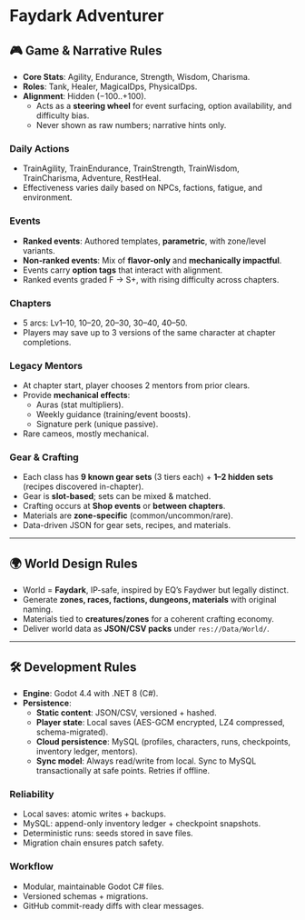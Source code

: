 # Faydark Adventurer


## 🎮 Game & Narrative Rules
- **Core Stats**: Agility, Endurance, Strength, Wisdom, Charisma.  
- **Roles**: Tank, Healer, MagicalDps, PhysicalDps.  
- **Alignment**: Hidden (−100..+100).  
  - Acts as a **steering wheel** for event surfacing, option availability, and difficulty bias.  
  - Never shown as raw numbers; narrative hints only.  

### Daily Actions
- TrainAgility, TrainEndurance, TrainStrength, TrainWisdom, TrainCharisma, Adventure, RestHeal.  
- Effectiveness varies daily based on NPCs, factions, fatigue, and environment.  

### Events
- **Ranked events**: Authored templates, **parametric**, with zone/level variants.  
- **Non-ranked events**: Mix of **flavor-only** and **mechanically impactful**.  
- Events carry **option tags** that interact with alignment.  
- Ranked events graded F → S+, with rising difficulty across chapters.  

### Chapters
- 5 arcs: Lv1–10, 10–20, 20–30, 30–40, 40–50.  
- Players may save up to 3 versions of the same character at chapter completions.  

### Legacy Mentors
- At chapter start, player chooses 2 mentors from prior clears.  
- Provide **mechanical effects**:  
  - Auras (stat multipliers).  
  - Weekly guidance (training/event boosts).  
  - Signature perk (unique passive).  
- Rare cameos, mostly mechanical.  

### Gear & Crafting
- Each class has **9 known gear sets** (3 tiers each) + **1–2 hidden sets** (recipes discovered in-chapter).  
- Gear is **slot-based**; sets can be mixed & matched.  
- Crafting occurs at **Shop events** or **between chapters**.  
- Materials are **zone-specific** (common/uncommon/rare).  
- Data-driven JSON for gear sets, recipes, and materials.  

---

## 🌍 World Design Rules
- World = **Faydark**, IP-safe, inspired by EQ’s Faydwer but legally distinct.  
- Generate **zones, races, factions, dungeons, materials** with original naming.  
- Materials tied to **creatures/zones** for a coherent crafting economy.  
- Deliver world data as **JSON/CSV packs** under `res://Data/World/`.  

---

## 🛠 Development Rules
- **Engine**: Godot 4.4 with .NET 8 (C#).  
- **Persistence**:  
  - **Static content**: JSON/CSV, versioned + hashed.  
  - **Player state**: Local saves (AES-GCM encrypted, LZ4 compressed, schema-migrated).  
  - **Cloud persistence**: MySQL (profiles, characters, runs, checkpoints, inventory ledger, mentors).  
  - **Sync model**: Always read/write from local. Sync to MySQL transactionally at safe points. Retries if offline.  

### Reliability
- Local saves: atomic writes + backups.  
- MySQL: append-only inventory ledger + checkpoint snapshots.  
- Deterministic runs: seeds stored in save files.  
- Migration chain ensures patch safety.  

### Workflow
- Modular, maintainable Godot C# files.  
- Versioned schemas + migrations.  
- GitHub commit-ready diffs with clear messages.  

